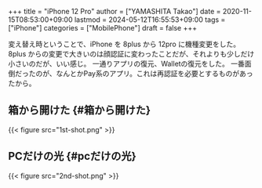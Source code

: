 +++
title = "iPhone 12 Pro"
author = ["YAMASHITA Takao"]
date = 2020-11-15T08:53:00+09:00
lastmod = 2024-05-12T16:55:53+09:00
tags = ["iPhone"]
categories = ["MobilePhone"]
draft = false
+++

変え替え時ということで、iPhone を 8plus から 12pro に機種変更をした。
8plus からの変更で大きいのは顔認証に変わったことだが、それよりも少しだけ小さいのだが、いい感じ。
一通りアプリの復元、Walletの復元をした。
一番面倒だったのが、なんとかPay系のアプリ。これは再認証を必要とするものがあったから。


## 箱から開けた {#箱から開けた}

{{< figure src="1st-shot.png" >}}


## PCだけの光 {#pcだけの光}

{{< figure src="2nd-shot.png" >}}
